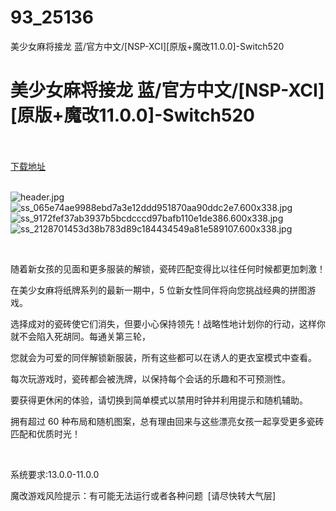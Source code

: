 # 93_25136
美少女麻将接龙 蓝/官方中文/[NSP-XCI][原版+魔改11.0.0]-Switch520
# 美少女麻将接龙 蓝/官方中文/[NSP-XCI][原版+魔改11.0.0]-Switch520
 <br/></br>
[下载地址](https://www.switch520.cc/article/25136 "下载地址")
<br/></br>

<p><img title="header.jpg" src="https://www.switch520.cc/muke_img/2021_12_03_dab2e10e96843.jpg" alt="header.jpg"><br>
<img title="ss_065e74ae9988ebd7a3e12ddd951870aa90ddc2e7.600x338.jpg" src="https://www.switch520.cc/muke_img/2021_12_03_e8605a2c0c53d.jpg" alt="ss_065e74ae9988ebd7a3e12ddd951870aa90ddc2e7.600x338.jpg"><br>
<img title="ss_9172fef37ab3937b5bcdcccd97bafb110e1de386.600x338.jpg" src="https://www.switch520.cc/muke_img/2021_12_03_a6ead3d9af3bf.jpg" alt="ss_9172fef37ab3937b5bcdcccd97bafb110e1de386.600x338.jpg"><br>
<img title="ss_2128701453d38b783d89c184434549a81e589107.600x338.jpg" src="https://www.switch520.cc/muke_img/2021_12_03_974b54fbcceb7.jpg" alt="ss_2128701453d38b783d89c184434549a81e589107.600x338.jpg"></p>
<p>&nbsp;</p>
<p>随着新女孩的见面和更多服装的解锁，瓷砖匹配变得比以往任何时候都更加刺激！</p>
<p>在美少女麻将纸牌系列的最新一期中，5 位新女性同伴将向您挑战经典的拼图游戏。</p>
<p>选择成对的瓷砖使它们消失，但要小心保持领先！战略性地计划你的行动，这样你就不会陷入死胡同。每通关第三轮，</p>
<p>您就会为可爱的同伴解锁新服装，所有这些都可以在诱人的更衣室模式中查看。</p>
<p>每次玩游戏时，瓷砖都会被洗牌，以保持每个会话的乐趣和不可预测性。</p>
<p>要获得更休闲的体验，请切换到简单模式以禁用时钟并利用提示和随机辅助。</p>
<p>拥有超过 60 种布局和随机图案，总有理由回来与这些漂亮女孩一起享受更多瓷砖匹配和优质时光！</p>
<p>&nbsp;</p>
<p>系统要求:13.0.0-11.0.0</p>
<p>魔改游戏风险提示：有可能无法运行或者各种问题 &nbsp;[请尽快转大气层]</p>



